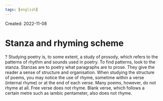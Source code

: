 ```yaml
---
tags: [english] 
---
```

Created: 2022-11-08

# Stanza and rhyming scheme
?
Studying poetry is, to some extent, a study of prosody, which refers to the patterns of rhythm and sounds used in poetry. To find patterns, look to the stanza. Stanzas are to poetry what paragraphs are to prose. They give the reader a sense of structure and organisation. When studying the structure of poems, you may notice the use of rhyme, sometime within a verse (internal rhyme) or at the end of each verse. Many poems, however, do not rhyme at all. Free verse does not rhyme. Blank verse, which follows a certain metre such as iambic pentameter, also does not rhyme. 
<!--SR:!2025-01-21,458,230-->
